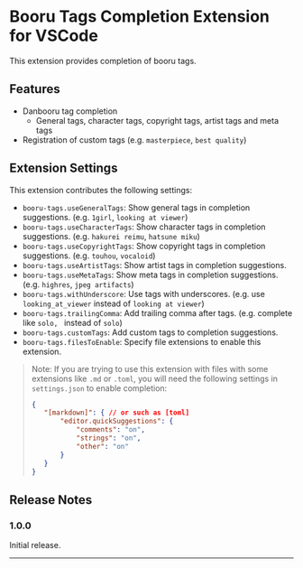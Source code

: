 # Booru Tags Completion Extension for VSCode


This extension provides completion of booru tags. 

## Features

- Danbooru tag completion
  - General tags, character tags, copyright tags, artist tags and meta tags
- Registration of custom tags (e.g. `masterpiece`, `best quality`)


## Extension Settings

This extension contributes the following settings:

* `booru-tags.useGeneralTags`: Show general tags in completion suggestions. (e.g. `1girl`, `looking at viewer`)
* `booru-tags.useCharacterTags`: Show character tags in completion suggestions. (e.g. `hakurei reimu`, `hatsune miku`)
* `booru-tags.useCopyrightTags`: Show copyright tags in completion suggestions. (e.g. `touhou`, `vocaloid`)
* `booru-tags.useArtistTags`: Show artist tags in completion suggestions. 
* `booru-tags.useMetaTags`: Show meta tags in completion suggestions. (e.g. `highres`, `jpeg artifacts`)
* `booru-tags.withUnderscore`: Use tags with underscores. (e.g. use `looking_at_viewer` instead of `looking at viewer`)
* `booru-tags.trailingComma`: Add trailing comma after tags. (e.g. complete like `solo, ` instead of `solo`)
* `booru-tags.customTags`: Add custom tags to completion suggestions.
* `booru-tags.filesToEnable`: Specify file extensions to enable this extension.

> Note: If you are trying to use this extension with files with some extensions like `.md` or `.toml`, you will need the following settings in `settings.json` to enable completion:
> ```json
>{
>    "[markdown]": { // or such as [toml]
>        "editor.quickSuggestions": {
>            "comments": "on",
>            "strings": "on",
>            "other": "on"
>        }
>    }
>}
>```

<!-- ## Known Issues

 -->

## Release Notes

### 1.0.0

Initial release.

---

